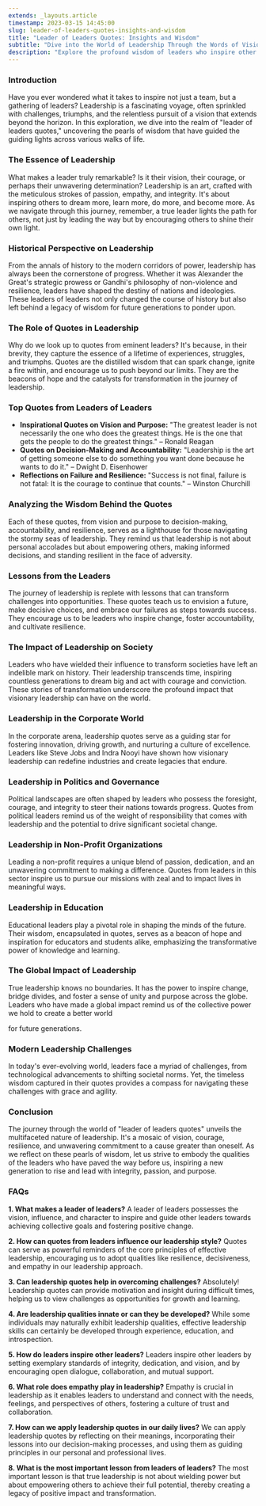 ```yaml
---
extends: _layouts.article
timestamp: 2023-03-15 14:45:00
slug: leader-of-leaders-quotes-insights-and-wisdom
title: "Leader of Leaders Quotes: Insights and Wisdom"
subtitle: "Dive into the World of Leadership Through the Words of Visionaries"
description: "Explore the profound wisdom of leaders who inspire other leaders. Uncover insights into leadership with impactful quotes, practical advice, and inspirational stories that ignite change and foster growth. Perfect for aspiring leaders seeking guidance and inspiration."
---
```



### Introduction

Have you ever wondered what it takes to inspire not just a team, but a gathering of leaders? Leadership is a fascinating voyage, often sprinkled with challenges, triumphs, and the relentless pursuit of a vision that extends beyond the horizon. In this exploration, we dive into the realm of "leader of leaders quotes," uncovering the pearls of wisdom that have guided the guiding lights across various walks of life.

### The Essence of Leadership

What makes a leader truly remarkable? Is it their vision, their courage, or perhaps their unwavering determination? Leadership is an art, crafted with the meticulous strokes of passion, empathy, and integrity. It's about inspiring others to dream more, learn more, do more, and become more. As we navigate through this journey, remember, a true leader lights the path for others, not just by leading the way but by encouraging others to shine their own light.

### Historical Perspective on Leadership

From the annals of history to the modern corridors of power, leadership has always been the cornerstone of progress. Whether it was Alexander the Great's strategic prowess or Gandhi's philosophy of non-violence and resilience, leaders have shaped the destiny of nations and ideologies. These leaders of leaders not only changed the course of history but also left behind a legacy of wisdom for future generations to ponder upon.

### The Role of Quotes in Leadership

Why do we look up to quotes from eminent leaders? It's because, in their brevity, they capture the essence of a lifetime of experiences, struggles, and triumphs. Quotes are the distilled wisdom that can spark change, ignite a fire within, and encourage us to push beyond our limits. They are the beacons of hope and the catalysts for transformation in the journey of leadership.

### Top Quotes from Leaders of Leaders

- **Inspirational Quotes on Vision and Purpose:** "The greatest leader is not necessarily the one who does the greatest things. He is the one that gets the people to do the greatest things." – Ronald Reagan
- **Quotes on Decision-Making and Accountability:** "Leadership is the art of getting someone else to do something you want done because he wants to do it." – Dwight D. Eisenhower
- **Reflections on Failure and Resilience:** "Success is not final, failure is not fatal: It is the courage to continue that counts." – Winston Churchill

### Analyzing the Wisdom Behind the Quotes

Each of these quotes, from vision and purpose to decision-making, accountability, and resilience, serves as a lighthouse for those navigating the stormy seas of leadership. They remind us that leadership is not about personal accolades but about empowering others, making informed decisions, and standing resilient in the face of adversity.

### Lessons from the Leaders

The journey of leadership is replete with lessons that can transform challenges into opportunities. These quotes teach us to envision a future, make decisive choices, and embrace our failures as steps towards success. They encourage us to be leaders who inspire change, foster accountability, and cultivate resilience.

### The Impact of Leadership on Society

Leaders who have wielded their influence to transform societies have left an indelible mark on history. Their leadership transcends time, inspiring countless generations to dream big and act with courage and conviction. These stories of transformation underscore the profound impact that visionary leadership can have on the world.

### Leadership in the Corporate World

In the corporate arena, leadership quotes serve as a guiding star for fostering innovation, driving growth, and nurturing a culture of excellence. Leaders like Steve Jobs and Indra Nooyi have shown how visionary leadership can redefine industries and create legacies that endure.

### Leadership in Politics and Governance

Political landscapes are often shaped by leaders who possess the foresight, courage, and integrity to steer their nations towards progress. Quotes from political leaders remind us of the weight of responsibility that comes with leadership and the potential to drive significant societal change.

### Leadership in Non-Profit Organizations

Leading a non-profit requires a unique blend of passion, dedication, and an unwavering commitment to making a difference. Quotes from leaders in this sector inspire us to pursue our missions with zeal and to impact lives in meaningful ways.

### Leadership in Education

Educational leaders play a pivotal role in shaping the minds of the future. Their wisdom, encapsulated in quotes, serves as a beacon of hope and inspiration for educators and students alike, emphasizing the transformative power of knowledge and learning.

### The Global Impact of Leadership

True leadership knows no boundaries. It has the power to inspire change, bridge divides, and foster a sense of unity and purpose across the globe. Leaders who have made a global impact remind us of the collective power we hold to create a better world

 for future generations.

### Modern Leadership Challenges

In today's ever-evolving world, leaders face a myriad of challenges, from technological advancements to shifting societal norms. Yet, the timeless wisdom captured in their quotes provides a compass for navigating these challenges with grace and agility.

### Conclusion

The journey through the world of "leader of leaders quotes" unveils the multifaceted nature of leadership. It's a mosaic of vision, courage, resilience, and unwavering commitment to a cause greater than oneself. As we reflect on these pearls of wisdom, let us strive to embody the qualities of the leaders who have paved the way before us, inspiring a new generation to rise and lead with integrity, passion, and purpose.

### FAQs

**1. What makes a leader of leaders?**
A leader of leaders possesses the vision, influence, and character to inspire and guide other leaders towards achieving collective goals and fostering positive change.

**2. How can quotes from leaders influence our leadership style?**
Quotes can serve as powerful reminders of the core principles of effective leadership, encouraging us to adopt qualities like resilience, decisiveness, and empathy in our leadership approach.

**3. Can leadership quotes help in overcoming challenges?**
Absolutely! Leadership quotes can provide motivation and insight during difficult times, helping us to view challenges as opportunities for growth and learning.

**4. Are leadership qualities innate or can they be developed?**
While some individuals may naturally exhibit leadership qualities, effective leadership skills can certainly be developed through experience, education, and introspection.

**5. How do leaders inspire other leaders?**
Leaders inspire other leaders by setting exemplary standards of integrity, dedication, and vision, and by encouraging open dialogue, collaboration, and mutual support.

**6. What role does empathy play in leadership?**
Empathy is crucial in leadership as it enables leaders to understand and connect with the needs, feelings, and perspectives of others, fostering a culture of trust and collaboration.

**7. How can we apply leadership quotes in our daily lives?**
We can apply leadership quotes by reflecting on their meanings, incorporating their lessons into our decision-making processes, and using them as guiding principles in our personal and professional lives.

**8. What is the most important lesson from leaders of leaders?**
The most important lesson is that true leadership is not about wielding power but about empowering others to achieve their full potential, thereby creating a legacy of positive impact and transformation.
